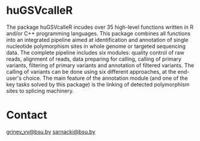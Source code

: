 # huGSVcalleR

The package huGSVcalleR incudes over 35 high-level functions written in R and/or C++ programming languages. This package combines all functions into an integrated pipeline aimed at identification and annotation of single nucleotide polymorphism sites in whole genome or targeted sequencing data. The complete pipeline includes six modules: quality control of raw reads, alignment of reads, data preparing for calling, calling of primary variants, filtering of primary variants and annotation of filtered variants. The calling of variants can be done using six different approaches, at the end-user's choice. The main feature of the annotation module (and one of the key tasks solved by this package) is the linking of detected polymorphism sites to splicing machinery.

# Contact
grinev_vv@bsu.by sarnacki@bsu.by
